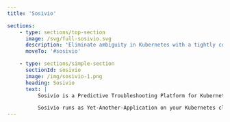```yaml
---
title: 'Sosivio'

sections:
    - type: sections/top-section
      image: /svg/full-sosivio.svg
      description: 'Eliminate ambiguity in Kubernetes with a tightly coupled data collection and AI tool. Predict and prevent performance issues with your applications and orchestration issues with your environments.'
      moveTo: '#sosivio'

    - type: sections/simple-section
      sectionId: sosivio
      image: /img/sosivio-1.png
      heading: Sosivio
      text: |
          Sosivio is a Predictive Troubleshooting Platform for Kubernetes in the DevOps and Cloud Security space. We predict and prevent issues with cloud-based applications and services using machine learning. This could be anything from slowness on a website to crashing applications to any number of customer facing issues. These issues cause bad customer experience, lost revenue, and even substantial fines in the cases of some of our banking clients. We prevent these issues from ever occurring by catching the earliest hidden signs and offering the recommended fix before the problem materializes...

          Sosivio runs as Yet-Another-Application on your Kubernetes clusters which means a non-intrusive solution that works in completely disconnected/ Air Gapped environments. Sosivio taps into signals and data from all layers of the environment (OS, Network, Kernel, K8s, Apps and more) to provide deep insights into what is going on and offers real-time actionable solutions to fix them proactively. Sosivio can be run on any Cloud Platform (AWS, GCP, Azure, AKS, EKS etc…) or in On-Premise deployments.
---
```

